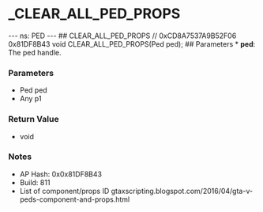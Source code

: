 # _CLEAR_ALL_PED_PROPS

--- ns: PED --- ## CLEAR_ALL_PED_PROPS  // 0xCD8A7537A9B52F06 0x81DF8B43 void CLEAR_ALL_PED_PROPS(Ped ped);  ## Parameters * **ped**: The ped handle.

### Parameters
* Ped ped
* Any p1

### Return Value
* void

### Notes
* AP Hash: 0x0x81DF8B43
* Build: 811
* List of component/props ID
gtaxscripting.blogspot.com/2016/04/gta-v-peds-component-and-props.html

